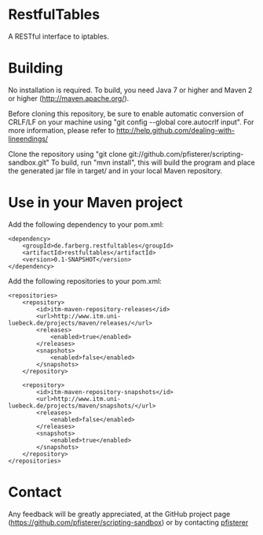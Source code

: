 RestfulTables
======
A RESTful interface to iptables.

Building 
======
No installation is required. To build, you need Java 7 or higher and Maven 2 or higher (http://maven.apache.org/). 

Before cloning this repository, be sure to enable automatic conversion 
of CRLF/LF on your machine using "git config --global core.autocrlf input". 
For more information, please  refer to http://help.github.com/dealing-with-lineendings/

Clone the repository using "git clone git://github.com/pfisterer/scripting-sandbox.git"
To build, run "mvn install", this will build the program and place the 
generated jar file in target/ and in your local Maven repository.  

Use in your Maven project
======

Add the following dependency to your pom.xml:
	
	<dependency>
		<groupId>de.farberg.restfultables</groupId>
		<artifactId>restfultables</artifactId>
		<version>0.1-SNAPSHOT</version>
	</dependency>
	
Add the following repositories to your pom.xml:

	<repositories>
		<repository>
			<id>itm-maven-repository-releases</id>
			<url>http://www.itm.uni-luebeck.de/projects/maven/releases/</url>
			<releases>
				<enabled>true</enabled>
			</releases>
			<snapshots>
				<enabled>false</enabled>
			</snapshots>
		</repository>

		<repository>
			<id>itm-maven-repository-snapshots</id>
			<url>http://www.itm.uni-luebeck.de/projects/maven/snapshots/</url>
			<releases>
				<enabled>false</enabled>
			</releases>
			<snapshots>
				<enabled>true</enabled>
			</snapshots>
		</repository>
	</repositories>


Contact
======
Any feedback will be greatly appreciated, at the GitHub project page
(https://github.com/pfisterer/scripting-sandbox) or by contacting
[pfisterer](mailto:github@farberg.de)
